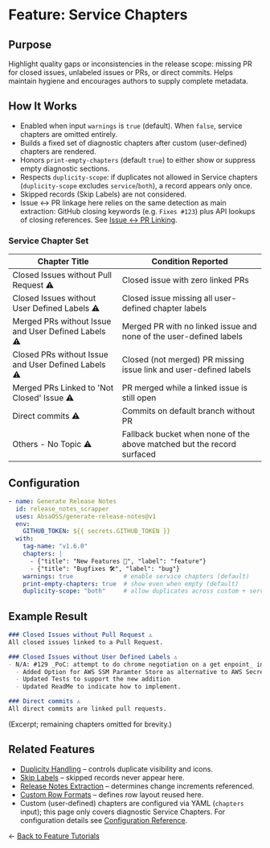 # Feature: Service Chapters

## Purpose
Highlight quality gaps or inconsistencies in the release scope: missing PR for closed issues, unlabeled issues or PRs, or direct commits. Helps maintain hygiene and encourages authors to supply complete metadata.

## How It Works
- Enabled when input `warnings` is `true` (default). When `false`, service chapters are omitted entirely.
- Builds a fixed set of diagnostic chapters after custom (user-defined) chapters are rendered.
- Honors `print-empty-chapters` (default `true`) to either show or suppress empty diagnostic sections.
- Respects `duplicity-scope`: if duplicates not allowed in Service chapters (`duplicity-scope` excludes `service`/`both`), a record appears only once.
- Skipped records (Skip Labels) are not considered.
- Issue ↔ PR linkage here relies on the same detection as main extraction: GitHub closing keywords (e.g. `Fixes #123`) plus API lookups of closing references. See [Issue ↔ PR Linking](../configuration_reference.md#issue--pr-linking).

### Service Chapter Set
| Chapter Title | Condition Reported                                                     |
|---------------|------------------------------------------------------------------------|
| Closed Issues without Pull Request ⚠️ | Closed issue with zero linked PRs                                      |
| Closed Issues without User Defined Labels ⚠️ | Closed issue missing all user-defined chapter labels                   |
| Merged PRs without Issue and User Defined Labels ⚠️ | Merged PR with no linked issue and none of the user-defined labels     |
| Closed PRs without Issue and User Defined Labels ⚠️ | Closed (not merged) PR missing issue link and user-defined labels      |
| Merged PRs Linked to 'Not Closed' Issue ⚠️ | PR merged while a linked issue is still open                           |
| Direct commits ⚠️ | Commits on default branch without PR                              |
| Others - No Topic ⚠️ | Fallback bucket when none of the above matched but the record surfaced |

## Configuration
```yaml
- name: Generate Release Notes
  id: release_notes_scrapper
  uses: AbsaOSS/generate-release-notes@v1
  env:
    GITHUB_TOKEN: ${{ secrets.GITHUB_TOKEN }}
  with:
    tag-name: "v1.6.0"
    chapters: |
      - {"title": "New Features 🎉", "label": "feature"}
      - {"title": "Bugfixes 🛠", "label": "bug"}
    warnings: true              # enable service chapters (default)
    print-empty-chapters: true  # show even when empty (default)
    duplicity-scope: "both"     # allow duplicates across custom + service
```

## Example Result
```markdown
### Closed Issues without Pull Request ⚠️
All closed issues linked to a Pull Request.

### Closed Issues without User Defined Labels ⚠️
- N/A: #129 _PoC: attempt to do chrome negotiation on a get enpoint_ in #143
  - Added Option for AWS SSM Paramter Store as alternative to AWS Secrets manager for storing credentials
  - Updated Tests to support the new addition
  - Updated ReadMe to indicate how to implement.

### Direct commits ⚠️
All direct commits are linked pull requests.
```
(Excerpt; remaining chapters omitted for brevity.)

## Related Features
- [Duplicity Handling](./duplicity_handling.md) – controls duplicate visibility and icons.
- [Skip Labels](./skip_labels.md) – skipped records never appear here.
- [Release Notes Extraction](./release_notes_extraction.md) – determines change increments referenced.
- [Custom Row Formats](./custom_row_formats.md) – defines row layout reused here.
- Custom (user-defined) chapters are configured via YAML (`chapters` input); this page only covers diagnostic Service Chapters. For configuration details see [Configuration Reference](../configuration_reference.md#custom-chapters-behavior).

← [Back to Feature Tutorials](../../README.md#feature-tutorials)
